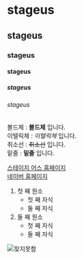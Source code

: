 # stageus
## stageus
### stageus
#### stageus
##### stageus
###### stageus

볼드체 : **볼드체** 입니다.  
이텔릭체 : *이텔릭체* 입니다.  
취소선 : ~~취소선~~ 입니다.  
밑줄 : __밑줄__ 입니다.

[스테이지 어스 홈페이지](https://stageus.co.kr)    
[네이버 홈페이지](https://naver.com)  

1. 첫 째 원소
    - 첫 째 자식
    - 둘 째 자식
2. 둘 째 원소
    - 첫 째 자식
    - 둘 째 자식

![찾지못함](https://search.pstatic.net/sunny/?src=https%3A%2F%2Fimg.flaticon.com%2Ficons%2Fpng%2F512%2F4144%2F4144529.png%3Fsize%3D1200x630f%26pad%3D10%2C10%2C10%2C10%26ext%3Dpng%26bg%3DFFFFFFFF&type=sc960_832)

